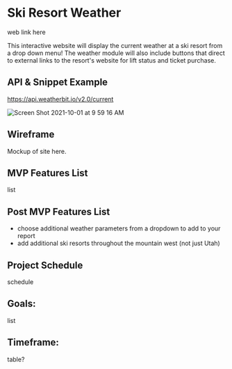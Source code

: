 # Ski Resort Weather

web link here

This interactive website will display the current weather at a ski resort from a drop down menu! The weather module will also include buttons that direct to external links to the resort's website for lift status and ticket purchase.

## API & Snippet Example
https://api.weatherbit.io/v2.0/current

![Screen Shot 2021-10-01 at 9 59 16 AM](https://user-images.githubusercontent.com/90531123/135651776-14046588-33c8-4db8-b249-2399b82dc5ef.png)

## Wireframe
Mockup of site here.

## MVP Features List
list

## Post MVP Features List
- choose additional weather parameters from a dropdown to add to your report
- add additional ski resorts throughout the mountain west (not just Utah)

## Project Schedule
schedule

## Goals:
list

## Timeframe:
table?
